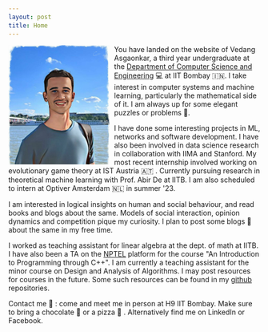 ```yaml
---
layout: post
title: Home
---
```


<img src = "../assets/profile.jpg" width = "40%" height = "40%" align = "left" style = "margin-right : 10px;">

You have landed on the website of Vedang Asgaonkar, a third year undergraduate at the [Department of Computer Science and Engineering](https://cse.iitb.ac.in) 💻 at IIT Bombay 🇮🇳. I take interest in computer systems and machine learning, particularly the mathematical side of it. I am always up for some elegant puzzles or problems 🧠.

I have done some interesting projects in ML, networks and software development. I have also been involved in data science research in collaboration with IIMA and Stanford. My most recent internship involved working on evolutionary game theory at IST Austria 🇦🇹 . Currently pursuing research in theoretical machine learning with Prof. Abir De at IITB. I am also scheduled to intern at Optiver Amsterdam 🇳🇱 in summer '23. 

I am interested in logical insights on human and social behaviour, and read books and blogs about the same. Models of social interaction, opinion dynamics and competition pique my curiosity. I plan to post some blogs 💬 about the same in my free time.

I worked as teaching assistant for linear algebra at the dept. of math at IITB. I have also been a TA on the [NPTEL](https://nptel.ac.in/) platform for the course "An Introduction to Programming through C++". I am currently a teaching assistant for the minor course on Design and Analysis of Algorithms. I may post resources for courses in the future. Some such resources can be found in my [github](https://github.com/VedangAsgaonkar) repositories.

<par>
Contact me 🔗 : come and meet me in person at H9 IIT Bombay. Make sure to bring a chocolate 🍫 or a pizza 🍕 . Alternatively find me on LinkedIn or Facebook. 
</par>
